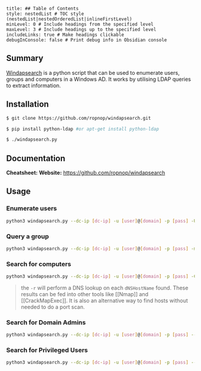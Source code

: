 ```table-of-contents
title: ## Table of Contents
style: nestedList # TOC style (nestedList|nestedOrderedList|inlineFirstLevel)
minLevel: 0 # Include headings from the specified level
maxLevel: 3 # Include headings up to the specified level
includeLinks: true # Make headings clickable
debugInConsole: false # Print debug info in Obsidian console
```

## Summary
[Windapsearch](https://github.com/ropnop/windapsearch) is a python script that can be used to enumerate users, groups and computers in a Windows AD. It works by utilising LDAP queries to extract information.

## Installation
```bash
$ git clone https://github.com/ropnop/windapsearch.git

$ pip install python-ldap #or apt-get install python-ldap

$ ./windapsearch.py
```

## Documentation
**Cheatsheet:** 
**Website:** https://github.com/ropnop/windapsearch
## Usage
### Enumerate users
```bash
python3 windapsearch.py --dc-ip [dc-ip] -u [user]@[domain] -p [pass] -U
```

### Query a group
```bash
python3 windapsearch.py --dc-ip [dc-ip] -u [user]@[domain] -p [pass] -m [group DN/CN]
```

### Search for computers
```bash
python3 windapsearch.py --dc-ip [dc-ip] -u [user]@[domain] -p [pass] -C -r
```
> the `-r` will perform a DNS lookup on each `dNSHostName` found. These results can be fed into other tools like [[Nmap]] and [[CrackMapExec]]. It is also an alternative way to find hosts without needed to do a port scan.

### Search for Domain Admins
```bash
python3 windapsearch.py --dc-ip [dc-ip] -u [user]@[domain] -p [pass] --da
```

### Search for Privileged Users
```bash
python3 windapsearch.py --dc-ip [dc-ip] -u [user]@[domain] -p [pass] --PU
```